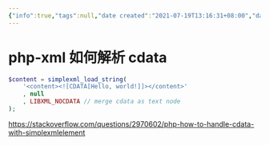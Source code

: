 ```yaml
---
{"info":true,"tags":null,"date created":"2021-07-19T13:16:31+08:00","date modified":"2024-04-18T16:27:43+08:00","dg-publish":true,"aliases":[],"permalink":"/card/php-xml 如何解析 cdata/","dgPassFrontmatter":true,"noteIcon":"2","created":"2021-07-19T13:16:31+08:00","updated":"2024-04-18T16:27:43+08:00"}
---
```



# php-xml 如何解析 cdata

```php
$content = simplexml_load_string(
    '<content><![CDATA[Hello, world!]]></content>'
    , null
    , LIBXML_NOCDATA // merge cdata as text node
);
```

https://stackoverflow.com/questions/2970602/php-how-to-handle-cdata-with-simplexmlelement
